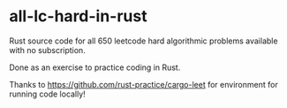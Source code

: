 # all-lc-hard-in-rust
Rust source code for all 650 leetcode hard algorithmic problems available with no subscription.

Done as an exercise to practice coding in Rust.

Thanks to https://github.com/rust-practice/cargo-leet for environment for running code locally!
